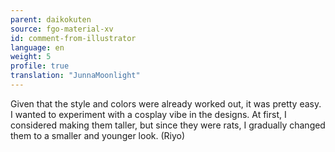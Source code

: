 ```yaml
---
parent: daikokuten
source: fgo-material-xv
id: comment-from-illustrator
language: en
weight: 5
profile: true
translation: "JunnaMoonlight"
---
```


Given that the style and colors were already worked out, it was pretty easy. I wanted to experiment with a cosplay vibe in the designs. At first, I considered making them taller, but since they were rats, I gradually changed them to a smaller and younger look. (Riyo)
